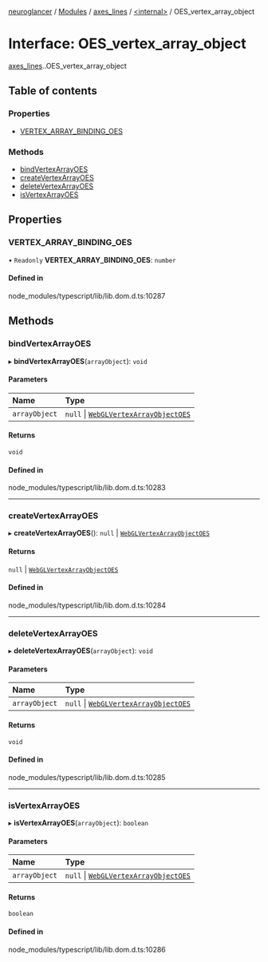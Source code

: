 [neuroglancer](../README.md) / [Modules](../modules.md) / [axes\_lines](../modules/axes_lines.md) / [<internal\>](../modules/axes_lines._internal_.md) / OES\_vertex\_array\_object

# Interface: OES\_vertex\_array\_object

[axes_lines](../modules/axes_lines.md).[<internal>](../modules/axes_lines._internal_.md).OES_vertex_array_object

## Table of contents

### Properties

- [VERTEX\_ARRAY\_BINDING\_OES](axes_lines._internal_.OES_vertex_array_object.md#vertex_array_binding_oes)

### Methods

- [bindVertexArrayOES](axes_lines._internal_.OES_vertex_array_object.md#bindvertexarrayoes)
- [createVertexArrayOES](axes_lines._internal_.OES_vertex_array_object.md#createvertexarrayoes)
- [deleteVertexArrayOES](axes_lines._internal_.OES_vertex_array_object.md#deletevertexarrayoes)
- [isVertexArrayOES](axes_lines._internal_.OES_vertex_array_object.md#isvertexarrayoes)

## Properties

### VERTEX\_ARRAY\_BINDING\_OES

• `Readonly` **VERTEX\_ARRAY\_BINDING\_OES**: `number`

#### Defined in

node_modules/typescript/lib/lib.dom.d.ts:10287

## Methods

### bindVertexArrayOES

▸ **bindVertexArrayOES**(`arrayObject`): `void`

#### Parameters

| Name | Type |
| :------ | :------ |
| `arrayObject` | ``null`` \| [`WebGLVertexArrayObjectOES`](axes_lines._internal_.WebGLVertexArrayObjectOES.md) |

#### Returns

`void`

#### Defined in

node_modules/typescript/lib/lib.dom.d.ts:10283

___

### createVertexArrayOES

▸ **createVertexArrayOES**(): ``null`` \| [`WebGLVertexArrayObjectOES`](axes_lines._internal_.WebGLVertexArrayObjectOES.md)

#### Returns

``null`` \| [`WebGLVertexArrayObjectOES`](axes_lines._internal_.WebGLVertexArrayObjectOES.md)

#### Defined in

node_modules/typescript/lib/lib.dom.d.ts:10284

___

### deleteVertexArrayOES

▸ **deleteVertexArrayOES**(`arrayObject`): `void`

#### Parameters

| Name | Type |
| :------ | :------ |
| `arrayObject` | ``null`` \| [`WebGLVertexArrayObjectOES`](axes_lines._internal_.WebGLVertexArrayObjectOES.md) |

#### Returns

`void`

#### Defined in

node_modules/typescript/lib/lib.dom.d.ts:10285

___

### isVertexArrayOES

▸ **isVertexArrayOES**(`arrayObject`): `boolean`

#### Parameters

| Name | Type |
| :------ | :------ |
| `arrayObject` | ``null`` \| [`WebGLVertexArrayObjectOES`](axes_lines._internal_.WebGLVertexArrayObjectOES.md) |

#### Returns

`boolean`

#### Defined in

node_modules/typescript/lib/lib.dom.d.ts:10286
